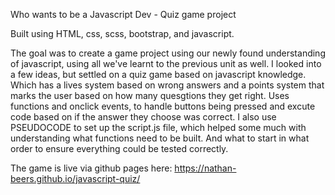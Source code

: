 Who wants to be a Javascript Dev - Quiz game project

Built using HTML, css, scss, bootstrap, and javascript. 

The goal was to create a game project using our newly found understanding of javascript, using all we've learnt to the previous unit as well.
I looked into a few ideas, but settled on a quiz game based on javascript knowledge. 
Which has a lives system based on wrong answers and a points system that marks the user based on how many quesgtions they get right.
Uses functions and onclick events, to handle buttons being pressed and excute code based on if the answer they choose was correct.
I also use PSEUDOCODE to set up the script.js file, which helped some much with understanding what functions need to be built.
And what to start in what order to ensure everything could be tested correctly.


The game is live via github pages here: https://nathan-beers.github.io/javascript-quiz/
